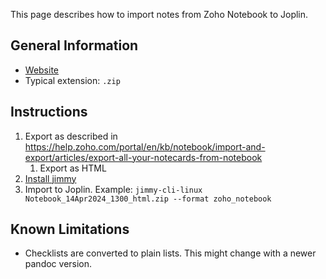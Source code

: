 This page describes how to import notes from Zoho Notebook to Joplin.

## General Information

- [Website](https://www.zoho.com/notebook/)
- Typical extension: `.zip`

## Instructions

1. Export as described in <https://help.zoho.com/portal/en/kb/notebook/import-and-export/articles/export-all-your-notecards-from-notebook>
    1. Export as HTML
2. [Install jimmy](../index.md#installation)
3. Import to Joplin. Example: `jimmy-cli-linux Notebook_14Apr2024_1300_html.zip --format zoho_notebook`

## Known Limitations

- Checklists are converted to plain lists. This might change with a newer pandoc version.
